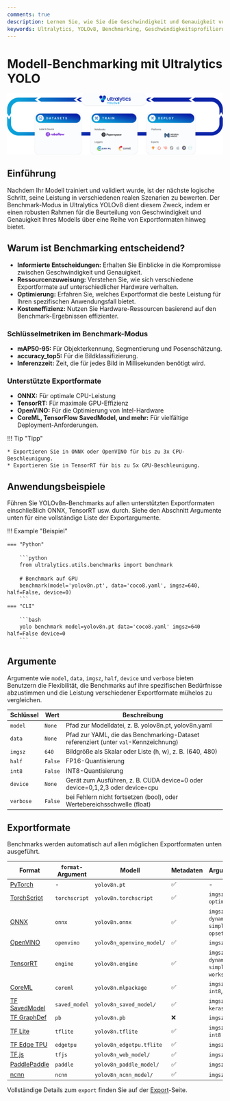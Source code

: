 ```yaml
---
comments: true
description: Lernen Sie, wie Sie die Geschwindigkeit und Genauigkeit von YOLOv8 über verschiedene Exportformate hinweg profilieren können; erhalten Sie Einblicke in mAP50-95, Genauigkeit_top5 Kennzahlen und mehr.
keywords: Ultralytics, YOLOv8, Benchmarking, Geschwindigkeitsprofilierung, Genauigkeitsprofilierung, mAP50-95, accuracy_top5, ONNX, OpenVINO, TensorRT, YOLO-Exportformate
---
```


# Modell-Benchmarking mit Ultralytics YOLO

<img width="1024" src="https://github.com/ultralytics/assets/raw/main/yolov8/banner-integrations.png" alt="Ultralytics YOLO-Ökosystem und Integrationen">

## Einführung

Nachdem Ihr Modell trainiert und validiert wurde, ist der nächste logische Schritt, seine Leistung in verschiedenen realen Szenarien zu bewerten. Der Benchmark-Modus in Ultralytics YOLOv8 dient diesem Zweck, indem er einen robusten Rahmen für die Beurteilung von Geschwindigkeit und Genauigkeit Ihres Modells über eine Reihe von Exportformaten hinweg bietet.

## Warum ist Benchmarking entscheidend?

- **Informierte Entscheidungen:** Erhalten Sie Einblicke in die Kompromisse zwischen Geschwindigkeit und Genauigkeit.
- **Ressourcenzuweisung:** Verstehen Sie, wie sich verschiedene Exportformate auf unterschiedlicher Hardware verhalten.
- **Optimierung:** Erfahren Sie, welches Exportformat die beste Leistung für Ihren spezifischen Anwendungsfall bietet.
- **Kosteneffizienz:** Nutzen Sie Hardware-Ressourcen basierend auf den Benchmark-Ergebnissen effizienter.

### Schlüsselmetriken im Benchmark-Modus

- **mAP50-95:** Für Objekterkennung, Segmentierung und Posenschätzung.
- **accuracy_top5:** Für die Bildklassifizierung.
- **Inferenzzeit:** Zeit, die für jedes Bild in Millisekunden benötigt wird.

### Unterstützte Exportformate

- **ONNX:** Für optimale CPU-Leistung
- **TensorRT:** Für maximale GPU-Effizienz
- **OpenVINO:** Für die Optimierung von Intel-Hardware
- **CoreML, TensorFlow SavedModel, und mehr:** Für vielfältige Deployment-Anforderungen.

!!! Tip "Tipp"

    * Exportieren Sie in ONNX oder OpenVINO für bis zu 3x CPU-Beschleunigung.
    * Exportieren Sie in TensorRT für bis zu 5x GPU-Beschleunigung.

## Anwendungsbeispiele

Führen Sie YOLOv8n-Benchmarks auf allen unterstützten Exportformaten einschließlich ONNX, TensorRT usw. durch. Siehe den Abschnitt Argumente unten für eine vollständige Liste der Exportargumente.

!!! Example "Beispiel"

    === "Python"

        ```python
        from ultralytics.utils.benchmarks import benchmark

        # Benchmark auf GPU
        benchmark(model='yolov8n.pt', data='coco8.yaml', imgsz=640, half=False, device=0)
        ```
    === "CLI"

        ```bash
        yolo benchmark model=yolov8n.pt data='coco8.yaml' imgsz=640 half=False device=0
        ```

## Argumente

Argumente wie `model`, `data`, `imgsz`, `half`, `device` und `verbose` bieten Benutzern die Flexibilität, die Benchmarks auf ihre spezifischen Bedürfnisse abzustimmen und die Leistung verschiedener Exportformate mühelos zu vergleichen.

| Schlüssel | Wert    | Beschreibung                                                                         |
| --------- | ------- | ------------------------------------------------------------------------------------ |
| `model`   | `None`  | Pfad zur Modelldatei, z. B. yolov8n.pt, yolov8n.yaml                                 |
| `data`    | `None`  | Pfad zur YAML, die das Benchmarking-Dataset referenziert (unter `val`-Kennzeichnung) |
| `imgsz`   | `640`   | Bildgröße als Skalar oder Liste (h, w), z. B. (640, 480)                             |
| `half`    | `False` | FP16-Quantisierung                                                                   |
| `int8`    | `False` | INT8-Quantisierung                                                                   |
| `device`  | `None`  | Gerät zum Ausführen, z. B. CUDA device=0 oder device=0,1,2,3 oder device=cpu         |
| `verbose` | `False` | bei Fehlern nicht fortsetzen (bool), oder Wertebereichsschwelle (float)              |

## Exportformate

Benchmarks werden automatisch auf allen möglichen Exportformaten unten ausgeführt.

| Format                                                             | `format`-Argument | Modell                    | Metadaten | Argumente                                           |
| ------------------------------------------------------------------ | ----------------- | ------------------------- | --------- | --------------------------------------------------- |
| [PyTorch](https://pytorch.org/)                                    | -                 | `yolov8n.pt`              | ✅        | -                                                   |
| [TorchScript](https://pytorch.org/docs/stable/jit.html)            | `torchscript`     | `yolov8n.torchscript`     | ✅        | `imgsz`, `optimize`                                 |
| [ONNX](https://onnx.ai/)                                           | `onnx`            | `yolov8n.onnx`            | ✅        | `imgsz`, `half`, `dynamic`, `simplify`, `opset`     |
| [OpenVINO](https://docs.openvino.ai/latest/index.html)             | `openvino`        | `yolov8n_openvino_model/` | ✅        | `imgsz`, `half`                                     |
| [TensorRT](https://developer.nvidia.com/tensorrt)                  | `engine`          | `yolov8n.engine`          | ✅        | `imgsz`, `half`, `dynamic`, `simplify`, `workspace` |
| [CoreML](https://github.com/apple/coremltools)                     | `coreml`          | `yolov8n.mlpackage`       | ✅        | `imgsz`, `half`, `int8`, `nms`                      |
| [TF SavedModel](https://www.tensorflow.org/guide/saved_model)      | `saved_model`     | `yolov8n_saved_model/`    | ✅        | `imgsz`, `keras`                                    |
| [TF GraphDef](https://www.tensorflow.org/api_docs/python/tf/Graph) | `pb`              | `yolov8n.pb`              | ❌        | `imgsz`                                             |
| [TF Lite](https://www.tensorflow.org/lite)                         | `tflite`          | `yolov8n.tflite`          | ✅        | `imgsz`, `half`, `int8`                             |
| [TF Edge TPU](https://coral.ai/docs/edgetpu/models-intro/)         | `edgetpu`         | `yolov8n_edgetpu.tflite`  | ✅        | `imgsz`                                             |
| [TF.js](https://www.tensorflow.org/js)                             | `tfjs`            | `yolov8n_web_model/`      | ✅        | `imgsz`                                             |
| [PaddlePaddle](https://github.com/PaddlePaddle)                    | `paddle`          | `yolov8n_paddle_model/`   | ✅        | `imgsz`                                             |
| [ncnn](https://github.com/Tencent/ncnn)                            | `ncnn`            | `yolov8n_ncnn_model/`     | ✅        | `imgsz`, `half`                                     |

Vollständige Details zum `export` finden Sie auf der [Export](https://docs.ultralytics.com/modes/export/)-Seite.
